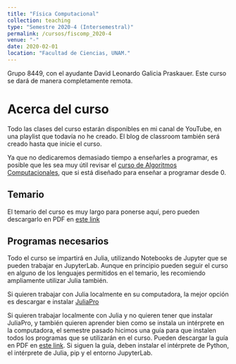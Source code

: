 ```yaml
---
title: "Física Computacional"
collection: teaching
type: "Semestre 2020-4 (Intersemestral)"
permalink: /cursos/fiscomp_2020-4
venue: "-"
date: 2020-02-01
location: "Facultad de Ciencias, UNAM."
---
```


Grupo 8449, con el ayudante David Leonardo Galicia Praskauer. Este curso se dará de manera completamente remota.

# Acerca del curso


Todo las clases del curso estarán disponibles en mi canal de YouTube, en una playlist que todavía no he creado. El blog de classroom también será creado hasta que inicie el curso.

Ya que no dedicaremos demasiado tiempo a enseñarles a programar, es posible que les sea muy útil revisar el [curso de Algoritmos Computacionales](https://sayeg84.github.io/cursos/algocomp_2020-4), que si está diseñado para enseñar a programar desde 0.


## Temario

El temario del curso es muy largo para ponerse aquí, pero pueden descargarlo en PDF en [este link](https://sayeg84.github.io/cursos/fiscomp_2020-2/temario.pdf)

## Programas necesarios

Todo el curso se impartirá en Julia, utilizando Notebooks de Jupyter que se pueden trabajar en JupyterLab. Aunque en principio pueden seguir el curso en alguno de los lenguajes permitidos en el temario, les recomiendo ampliamente utilizar Julia también.

Si quieren trabajar con Julia localmente en su computadora, la mejor opción es descargar e instalar [JuliaPro](https://juliacomputing.com/products/juliapro)

Si quieren trabajar localmente con Julia y no quieren tener que instalar JuliaPro, y también quieren aprender bien como se instala un intérprete en la computadora, el semestre pasado hicimos una guía para que instalen todos los programas que se utilizarán en el curso. Pueden descargar la guía en PDF en [este link](http://sayeg84.github.io/files/algocomp_2020-2/instalacion.pdf). Si siguen la guía, deben instalar el intérprete de Python, el intérprete de Julia, pip y el entorno JupyterLab.

